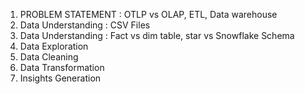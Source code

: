 1. PROBLEM STATEMENT : OTLP vs OLAP, ETL, Data warehouse
2. Data Understanding : CSV Files
3. Data Understanding : Fact vs dim table, star vs Snowflake Schema
4. Data Exploration
5. Data Cleaning
6. Data Transformation
7. Insights Generation
